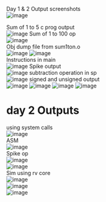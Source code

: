 Day 1 & 2 Output screenshots     
![image](https://user-images.githubusercontent.com/67062356/200285670-3578c36d-4f37-43ef-8ed0-74dca6d12b5a.png)     
 
Sum of 1 to 5 c prog output     
![image](https://user-images.githubusercontent.com/67062356/200285943-e8e7227c-61a8-4e44-b716-809682de3c4f.png)
Sum of 1 to 100 op      
![image](https://user-images.githubusercontent.com/67062356/200286015-5b4b60f7-8e03-43fc-b5d1-3901483eb998.png)     
Obj dump file from sum1ton.o     
![image](https://user-images.githubusercontent.com/67062356/200286094-aca92d96-9b99-4d0c-a5ca-8b02b68d9a2a.png)
![image](https://user-images.githubusercontent.com/67062356/200286117-bbd632f5-d48e-4c6c-b08c-16cd1966a743.png)     
Instructions in main     
![image](https://user-images.githubusercontent.com/67062356/200286228-e30fd62f-53f2-42ba-8d1a-5c0373f6bfd6.png)
Spike output      
![image](https://user-images.githubusercontent.com/67062356/200286290-ba12dbfe-829c-48a4-9532-9f9965b67607.png)
subtraction operation in sp     
![image](https://user-images.githubusercontent.com/67062356/200286406-442093fb-00c3-4eb6-861b-34b7bddaa684.png)
signed and unsigned output     
![image](https://user-images.githubusercontent.com/67062356/200286552-a8984901-6945-4313-b036-b9ac53ef3f90.png)
![image](https://user-images.githubusercontent.com/67062356/200286592-f376c801-d299-411d-8a1a-5f4b594aafea.png)
![image](https://user-images.githubusercontent.com/67062356/200286630-249ca69f-55e5-4b2e-bfa9-cc96e5b789d9.png)
![image](https://user-images.githubusercontent.com/67062356/200286643-932ab71a-098d-414a-b5d6-d62c4557f9d2.png)    
# day 2 Outputs
using system calls    
![image](https://user-images.githubusercontent.com/67062356/200286800-a349e3ee-e84b-416c-94f9-7a27e31f7f56.png)    
 ASM     
 ![image](https://user-images.githubusercontent.com/67062356/200286905-6168a205-8443-41b2-93b3-e8a7f53388cd.png)     
Spike op     
![image](https://user-images.githubusercontent.com/67062356/200286978-419171cb-53c2-4b50-99fe-50eef9da1757.png)     
![image](https://user-images.githubusercontent.com/67062356/200287037-08195921-a714-48b8-9ea6-b99fae32e424.png)     
Sim using rv core     
![image](https://user-images.githubusercontent.com/67062356/200287116-cb0e11fc-54ef-46cd-903c-fbff0774e939.png)     
![image](https://user-images.githubusercontent.com/67062356/200287160-8602043a-e1a3-49f5-8119-58af43de174b.png)     
![image](https://user-images.githubusercontent.com/67062356/200287200-b1ff6d5d-bd89-4d53-92fe-c45d4c1b717c.png)      

 
